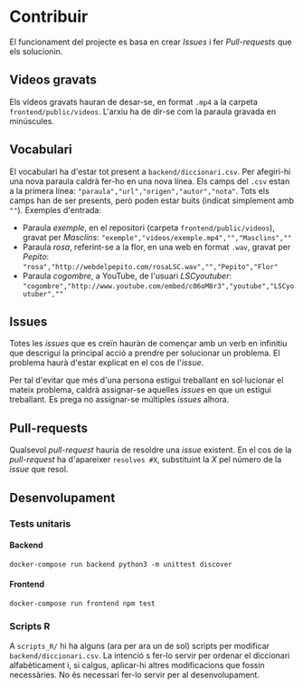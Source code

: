 # Contribuir
El funcionament del projecte es basa en crear *Issues* i fer *Pull-requests* que els solucionin.

## Videos gravats
Els vídeos gravats hauran de desar-se, en format `.mp4` a la carpeta `frontend/public/videos`. L'arxiu ha de dir-se com la paraula gravada en minúscules.

## Vocabulari
El vocabulari ha d'estar tot present a `backend/diccionari.csv`. Per afegiri-hi una nova paraula caldrà fer-ho en una nova línea. Els camps del `.csv` estan a la primera línea: `"paraula","url","origen","autor","nota"`. Tots els camps han de ser presents, però poden estar buits (indicat simplement amb `""`).
Exemples d'entrada:
* Paraula *exemple*, en el repositori (carpeta `frontend/public/videos`), gravat per *Masclins*:
`"exemple","videos/exemple.mp4","","Masclins",""`
* Paraula *rosa*, referint-se a la flor, en una web en format `.wav`, gravat per *Pepito*:
`"rosa","http://webdelpepito.com/rosaLSC.wav","","Pepito","Flor"`
* Paraula *cogombre*, a YouTube, de l'usuari *LSCyoutuber*:
`"cogombre","http://www.youtube.com/embed/c06oM8r3","youtube","LSCyoutuber",""`

## Issues
Totes les *issues* que es creïn hauràn de començar amb un verb en infinitiu que descrigui la principal acció a prendre per solucionar un problema. El problema haurà d'estar explicat en el cos de l'*issue*.

Per tal d'evitar que més d'una persona estigui treballant en sol·lucionar el mateix problema, caldrà assignar-se aquelles *issues* en que un estigui treballant. Es prega no assignar-se múltiples *issues* alhora.

## Pull-requests
Qualsevol *pull-request* hauria de resoldre una *issue* existent. En el cos de la *pull-request* ha d'apareixer `resolves #X`, substituint la *X* pel número de la *issue* que resol.

## Desenvolupament

### Tests unitaris
#### Backend
`docker-compose run backend python3 -m unittest discover`

#### Frontend
`docker-compose run frontend npm test`

### Scripts R
A `scripts_R/` hi ha alguns (ara per ara un de sol) scripts per modificar `backend/diccionari.csv`. La intenció s fer-lo servir per ordenar el diccionari alfabèticament i, si calgus, aplicar-hi altres modificacions que fossin necessàries.
No és necessari fer-lo servir per al desenvolupament.
